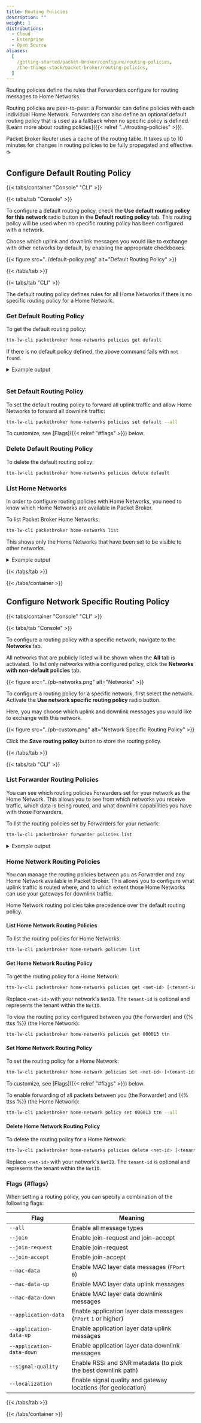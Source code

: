 ```yaml
---
title: Routing Policies
description: ""
weight: 1
distributions:
  - Cloud
  - Enterprise
  - Open Source
aliases:
  [
    /getting-started/packet-broker/configure/routing-policies,
    /the-things-stack/packet-broker/routing-policies,
  ]
---
```


Routing policies define the rules that Forwarders configure for routing messages to Home Networks.

<!-- more -->

Routing policies are peer-to-peer: a Forwarder can define policies with each individual Home Network. Forwarders can also define an optional default routing policy that is used as a fallback when no specific policy is defined. [Learn more about routing policies]({{< relref "../#routing-policies" >}}).

Packet Broker Router uses a cache of the routing table. It takes up to 10 minutes for changes in routing policies to be fully propagated and effective. ☕

## Configure Default Routing Policy

{{< tabs/container "Console" "CLI" >}}

{{< tabs/tab "Console" >}}

To configure a default routing policy, check the **Use default routing policy for this network** radio button in the **Default routing policy** tab. This routing policy will be used when no specific routing policy has been configured with a network.

Choose which uplink and downlink messages you would like to exchange with other networks by default, by enabling the appropriate checkboxes.

{{< figure src="../default-policy.png" alt="Default Routing Policy" >}}

{{< /tabs/tab >}}

{{< tabs/tab "CLI" >}}

The default routing policy defines rules for all Home Networks if there is no specific routing policy for a Home Network.

### Get Default Routing Policy

To get the default routing policy:

```bash
ttn-lw-cli packetbroker home-networks policies get default
```

If there is no default policy defined, the above command fails with `not found`.

<details><summary>Example output</summary>

The following example has all message types enabled:

```json
{
  "updated_at": "2021-03-24T19:59:48.590521Z",
  "uplink": {
    "join_request": true,
    "mac_data": true,
    "application_data": true,
    "signal_quality": true,
    "localization": true
  },
  "downlink": {
    "join_accept": true,
    "mac_data": true,
    "application_data": true
  }
}
```

</details>
<br>

### Set Default Routing Policy

To set the default routing policy to forward all uplink traffic and allow Home Networks to forward all downlink traffic:

```bash
ttn-lw-cli packetbroker home-networks policies set default --all
```

To customize, see [Flags]({{< relref "#flags" >}}) below.

### Delete Default Routing Policy

To delete the default routing policy:

```bash
ttn-lw-cli packetbroker home-networks policies delete default
```

### List Home Networks

In order to configure routing policies with Home Networks, you need to know which Home Networks are available in Packet Broker.

To list Packet Broker Home Networks:

```bash
ttn-lw-cli packetbroker home-networks list
```

This shows only the Home Networks that have been set to be visible to other networks.

<details><summary>Example output</summary>

```json
[
  {
    "id": {
      "net_id": 19,
      "tenant_id": "ttn"
    },
    "name": "{{% ttss %}}",
    "dev_addr_blocks": [
      {
        "dev_addr_prefix": {
          "dev_addr": "260B0000",
          "length": 16
        },
        "home_network_cluster_id": "ttn-eu1"
      },
      {
        "dev_addr_prefix": {
          "dev_addr": "260C0000",
          "length": 16
        },
        "home_network_cluster_id": "ttn-nam1"
      },
      {
        "dev_addr_prefix": {
          "dev_addr": "260D0000",
          "length": 16
        },
        "home_network_cluster_id": "ttn-au1"
      }
    ],
    "contact_info": [
      {
        "contact_type": "CONTACT_TYPE_TECHNICAL",
        "contact_method": "CONTACT_METHOD_EMAIL",
        "value": "ops@thethingsnetwork.org"
      }
    ]
  },
  {
    "id": {
      "net_id": 8
    },
    "name": "KPN",
    "dev_addr_blocks": [
      {
        "dev_addr_prefix": {
          "dev_addr": "10000000",
          "length": 7
        }
      }
    ]
  }
]
```

</details>

{{< /tabs/tab >}}

{{< /tabs/container >}}

## Configure Network Specific Routing Policy

{{< tabs/container "Console" "CLI" >}}

{{< tabs/tab "Console" >}}

To configure a routing policy with a specific network, navigate to the **Networks** tab.

All networks that are publicly listed will be shown when the **All** tab is activated. To list only networks with a configured policy, click the **Networks with non-default policies** tab.

{{< figure src="../pb-networks.png" alt="Networks" >}}

To configure a routing policy for a specific network, first select the network. Activate the **Use network specific routing policy** radio button.

Here, you may choose which uplink and downlink messages you would like to exchange with this network.

{{< figure src="../pb-custom.png" alt="Network Specific Routing Policy" >}}

Click the **Save routing policy** button to store the routing policy.

{{< /tabs/tab >}}

{{< tabs/tab "CLI" >}}

### List Forwarder Routing Policies

You can see which routing policies Forwarders set for your network as the Home Network. This allows you to see from which networks you receive traffic, which data is being routed, and what downlink capabilities you have with those Forwarders.

To list the routing policies set by Forwarders for your network:

```bash
ttn-lw-cli packetbroker forwarder policies list
```

<details><summary>Example output</summary>

The following example shows that {{% ttss %}} forwards all messages to your network (`NetID` `000013` and tenant ID `my-company`) and that you can send all downlink messages via {{% ttss %}} to your end devices.

```json
[
  {
    "forwarder_id": {
      "net_id": 19,
      "tenant_id": "ttn"
    },
    "home_network_id": {
      "net_id": 19,
      "tenant_id": "my-company"
    },
    "updated_at": "2021-03-23T15:14:49.614025Z",
    "uplink": {
      "join_request": true,
      "mac_data": true,
      "application_data": true,
      "signal_quality": true,
      "localization": true
    },
    "downlink": {
      "join_accept": true,
      "mac_data": true,
      "application_data": true
    }
  }
]
```

</details>

### Home Network Routing Policies

You can manage the routing policies between you as Forwarder and any Home Network available in Packet Broker. This allows you to configure what uplink traffic is routed where, and to which extent those Home Networks can use your gateways for downlink traffic.

Home Network routing policies take precedence over the default routing policy.

#### List Home Network Routing Policies

To list the routing policies for Home Networks:

```bash
ttn-lw-cli packetbroker home-network policies list
```

#### Get Home Network Routing Policy

To get the routing policy for a Home Network:

```bash
ttn-lw-cli packetbroker home-networks policies get <net-id> [<tenant-id>]
```

Replace `<net-id>` with your network's `NetID`. The `tenant-id` is optional and represents the tenant within the `NetID`.

To view the routing policy configured between you (the Forwarder) and {{% ttss %}} (the Home Network):

```bash
ttn-lw-cli packetbroker home-networks policies get 000013 ttn
```

#### Set Home Network Routing Policy

To set the routing policy for a Home Network:

```bash
ttn-lw-cli packetbroker home-network policies set <net-id> [<tenant-id>] --all
```

To customize, see [Flags]({{< relref "#flags" >}}) below.

To enable forwarding of all packets between you (the Forwarder) and {{% ttss %}} (the Home Network):

```bash
ttn-lw-cli packetbroker home-network policy set 000013 ttn --all
```

#### Delete Home Network Routing Policy

To delete the routing policy for a Home Network:

```bash
ttn-lw-cli packetbroker home-networks policies delete <net-id> [<tenant-id>]
```

Replace `<net-id>` with your network's `NetID`. The `tenant-id` is optional and represents the tenant within the `NetID`.

### Flags {#flags}

When setting a routing policy, you can specify a combination of the following flags:

| Flag                      | Meaning                                                        |
| ------------------------- | -------------------------------------------------------------- |
| `--all`                   | Enable all message types                                       |
| `--join`                  | Enable join-request and join-accept                            |
| `--join-request`          | Enable join-request                                            |
| `--join-accept`           | Enable join-accept                                             |
| `--mac-data`              | Enable MAC layer data messages (`FPort` `0`)                   |
| `--mac-data-up`           | Enable MAC layer data uplink messages                          |
| `--mac-data-down`         | Enable MAC layer data downlink messages                        |
| `--application-data`      | Enable application layer data messages (`FPort` `1` or higher) |
| `--application-data-up`   | Enable application layer data uplink messages                  |
| `--application-data-down` | Enable application layer data downlink messages                |
| `--signal-quality`        | Enable RSSI and SNR metadata (to pick the best downlink path)  |
| `--localization`          | Enable signal quality and gateway locations (for geolocation)  |

{{< /tabs/tab >}}

{{< /tabs/container >}}
